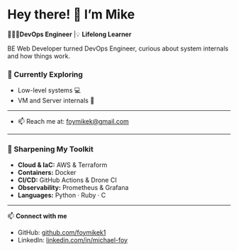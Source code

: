 # Hey there! 👋 I’m Mike

🚀👨‍💻**DevOps Engineer** |💡 **Lifelong Learner**

BE Web Developer turned DevOps Engineer, curious about system internals and how things work.

### 🔭 Currently Exploring

- Low-level systems 💻  
- VM and Server internals 🔐 
---
- 📫 Reach me at: foymikek@gmail.com  
---

### 🔨 Sharpening My Toolkit

- **Cloud & IaC:** AWS & Terraform  
- **Containers:** Docker  
- **CI/CD:** GitHub Actions & Drone CI  
- **Observability:** Prometheus & Grafana  
- **Languages:** Python · Ruby · C  



---

📫 **Connect with me**  
- GitHub: [github.com/foymikek1](https://github.com/foymikek1)  
- LinkedIn: [linkedin.com/in/michael-foy](https://www.linkedin.com/in/michael-foy/)  

